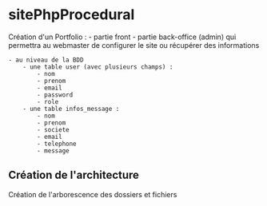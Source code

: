 # sitePhpProcedural

 Création d'un Portfolio :
    - partie front
    - partie back-office (admin) qui permettra au webmaster de configurer le site ou récupérer des informations

    - au niveau de la BDD
        - une table user (avec plusieurs champs) :
            - nom
            - prenom
            - email
            - password
            - role
        - une table infos_message :
            - nom
            - prenom
            - societe
            - email
            - telephone
            - message

## Création de l'architecture

Création de l'arborescence des dossiers et fichiers
